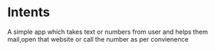 # Intents
A simple app which takes text or numbers from user and helps them mail,open that website or call the number as per convienence
